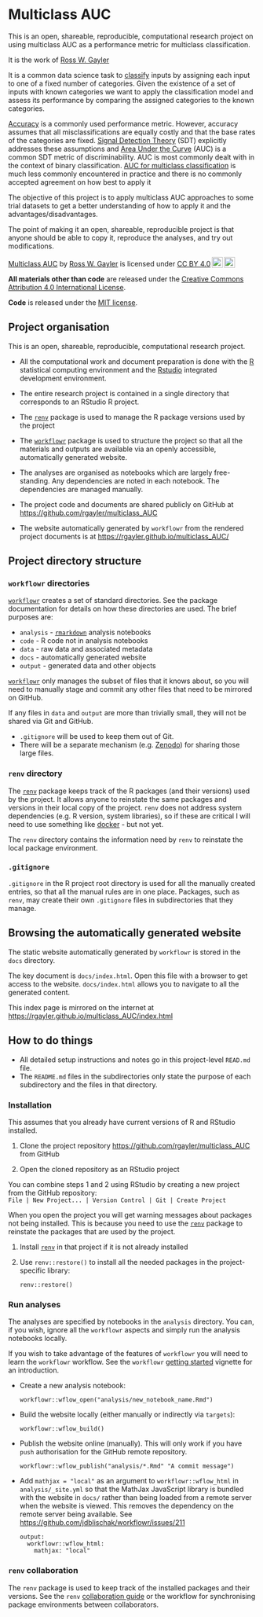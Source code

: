 # Multiclass AUC

This is an open, shareable, reproducible, computational research project on using multiclass AUC as a performance metric for multiclass classification.

It is the work of [Ross W. Gayler](https://www.rossgayler.com/)

It is a common data science task to [classify](https://en.wikipedia.org/wiki/Multiclass_classification) inputs by assigning each input to one of a fixed number of categories.
Given the existence of a set of inputs with known categories we want to apply the classification model and assess its performance by comparing the assigned categories to the known categories.

[Accuracy](https://en.wikipedia.org/wiki/Accuracy_and_precision#In_multiclass_classification) is a commonly used performance metric.
However, accuracy assumes that all misclassifications are equally costly and that the base rates of the categories are fixed.
[Signal Detection Theory](https://en.wikipedia.org/wiki/Detection_theory) (SDT) explicitly addresses these assumptions and [Area Under the Curve](https://en.wikipedia.org/wiki/Receiver_operating_characteristic#Area_under_the_curve) (AUC) is a common SDT metric of discriminability.
AUC is most commonly dealt with in the context of binary classification.
[AUC for multiclass classification](https://en.wikipedia.org/wiki/Receiver_operating_characteristic#ROC_curves_beyond_binary_classification) is much less commonly encountered in practice and there is no commonly accepted agreement on how best to apply it

The objective of this project is to apply multiclass AUC approaches to some trial datasets to get a better understanding of how to apply it and the advantages/disadvantages.

The point of making it an open, shareable, reproducible project is that anyone should be able to copy it, reproduce the analyses, and try out modifications.

<p xmlns:cc="http://creativecommons.org/ns#" xmlns:dct="http://purl.org/dc/terms/"><a property="dct:title" rel="cc:attributionURL" href="https://github.com/rgayler/multiclass_AUC">Multiclass AUC</a> by <a rel="cc:attributionURL dct:creator" property="cc:attributionName" href="https://www.rossgayler.com">Ross W. Gayler</a> is licensed under <a href="http://creativecommons.org/licenses/by/4.0/?ref=chooser-v1" target="_blank" rel="license noopener noreferrer" style="display:inline-block;">CC BY 4.0<img style="height:22px!important;margin-left:3px;vertical-align:text-bottom;" src="https://mirrors.creativecommons.org/presskit/icons/cc.svg?ref=chooser-v1"><img style="height:22px!important;margin-left:3px;vertical-align:text-bottom;" src="https://mirrors.creativecommons.org/presskit/icons/by.svg?ref=chooser-v1"></a></p> 

**All materials other than code** are released under the [Creative Commons Attribution 4.0 International License][cc].

**Code** is released under the [MIT license][mit].

[cc]: https://creativecommons.org/licenses/by/4.0/
[mit]: https://choosealicense.com/licenses/mit/

## Project organisation

This is an open, shareable, reproducible, computational research project.

-   All the computational work and document preparation is done with the [R](https://www.r-project.org/) statistical computing environment and the [Rstudio](https://posit.co/products/open-source/rstudio/) integrated development environment.

-   The entire research project is contained in a single directory that corresponds to an RStudio R project.

-   The [`renv`](https://rstudio.github.io/renv/) package is used to manage the R package versions used by the project

-   The [`workflowr`](https://github.com/workflowr/workflowr) package is used to structure the project so that all the materials and outputs are available via an openly accessible, automatically generated website.

-   The analyses are organised as notebooks which are largely free-standing.
    Any dependencies are noted in each notebook.
    The dependencies are managed manually.

-   The project code and documents are shared publicly on GitHub at <https://github.com/rgayler/multiclass_AUC>

-   The website automatically generated by `workflowr` from the rendered project documents is at <https://rgayler.github.io/multiclass_AUC/>

## Project directory structure

### `workflowr` directories

[`workflowr`](https://github.com/workflowr/workflowr) creates a set of standard directories.
See the package documentation for details on how these directories are used.
The brief purposes are:

-   `analysis` - [`rmarkdown`](https://rmarkdown.rstudio.com/) analysis notebooks
-   `code` - R code not in analysis notebooks
-   `data` - raw data and associated metadata
-   `docs` - automatically generated website
-   `output` - generated data and other objects

[`workflowr`](https://github.com/workflowr/workflowr) only manages the subset of files that it knows about, so you will need to manually stage and commit any other files that need to be mirrored on GitHub.

If any files in `data` and `output` are more than trivially small, they will not be shared via Git and GitHub.

-   `.gitignore` will be used to keep them out of Git.
-   There will be a separate mechanism (e.g. [Zenodo](https://about.zenodo.org/)) for sharing those large files.

### `renv` directory

The [`renv`](https://rstudio.github.io/renv/) package keeps track of the R packages (and their versions) used by the project.
It allows anyone to reinstate the same packages and versions in their local copy of the project.
`renv` does not address system dependencies (e.g. R version, system libraries), so if these are critical I will need to use something like [docker](https://www.docker.com/) - but not yet.

The `renv` directory contains the information need by `renv` to reinstate the local package environment.

### `.gitignore`

`.gitignore` in the R project root directory is used for all the manually created entries, so that all the manual rules are in one place.
Packages, such as `renv`, may create their own `.gitignore` files in subdirectories that they manage.

## Browsing the automatically generated website

The static website automatically generated by `workflowr` is stored in the `docs` directory.

The key document is `docs/index.html`.
Open this file with a browser to get access to the website.
`docs/index.html` allows you to navigate to all the generated content.

This index page is mirrored on the internet at <https://rgayler.github.io/multiclass_AUC/index.html>

## How to do things

-   All detailed setup instructions and notes go in this project-level `READ.md` file.
-   The `README.md` files in the subdirectories only state the purpose of each subdirectory and the files in that directory.

### Installation

This assumes that you already have current versions of R and RStudio installed.

1.  Clone the project repository <https://github.com/rgayler/multiclass_AUC> from GitHub

2.  Open the cloned repository as an RStudio project

You can combine steps 1 and 2 using RStudio by creating a new project from the GitHub repository:\
`File | New Project... | Version Control | Git | Create Project`

When you open the project you will get warning messages about packages not being installed.
This is because you need to use the [`renv`](https://rstudio.github.io/renv/) package to reinstate the packages that are used by the project.

1.  Install [`renv`](https://rstudio.github.io/renv/) in that project if it is not already installed

2.  Use `renv::restore()` to install all the needed packages in the project-specific library:

        renv::restore()

### Run analyses

The analyses are specified by notebooks in the `analysis` directory.
You can, if you wish, ignore all the `workflowr` aspects and simply run the analysis notebooks locally.

If you wish to take advantage of the features of `workflowr` you will need to learn the `workflowr` workflow.
See the `workflowr` [getting started](https://workflowr.github.io/workflowr/articles/wflow-01-getting-started.html) vignette for an introduction.

-   Create a new analysis notebook:

        workflowr::wflow_open("analysis/new_notebook_name.Rmd")

-   Build the website locally (either manually or indirectly via `targets`):

        workflowr::wflow_build()

-   Publish the website online (manually).
    This will only work if you have `push` authorisation for the GitHub remote repository.

        workflowr::wflow_publish("analysis/*.Rmd" "A commit message")

-   Add `mathjax = "local"` as an argument to `workflowr::wflow_html` in `analysis/_site.yml` so that the MathJax JavaScript library is bundled with the website in `docs/` rather than being loaded from a remote server when the website is viewed.
    This removes the dependency on the remote server being available.
    See <https://github.com/jdblischak/workflowr/issues/211>

        output:
          workflowr::wflow_html:
            mathjax: "local"

### `renv` collaboration

The `renv` package is used to keep track of the installed packages and their versions.
See the `renv` [collaboration guide](https://rstudio.github.io/renv/articles/collaborating.html) or the workflow for synchronising package environments between collaborators.

